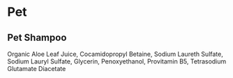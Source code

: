 # Pet

## Pet Shampoo

Organic Aloe Leaf Juice, Cocamidopropyl Betaine, Sodium Laureth Sulfate, Sodium Lauryl Sulfate, Glycerin, Penoxyethanol, Provitamin B5, Tetrasodium Glutamate Diacetate
